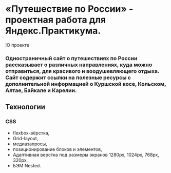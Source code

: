 # «Путешествие по России» - проектная работа для Яндекс.Практикума.

!О проекте

### Одностраничный сайт о путешествиях по России рассказывает о различных направлениях, куда можно отправиться, для красивого и воодушевляющего отдыха. Сайт содержит ссылки на полезные ресурсы с дополнительной информацией о Куршской косе, Кольском, Алтае, Байкале и Карелии.

## Технологии

### CSS
* flexbox-вёрстка,
* Grid-layout,
* медиазапросы,
* позиционирование блоков и элементов, 
* Адаптивная верстка под размеры экранов 1280px, 1024px, 768px, 320px, 
* БЭМ Nested.
